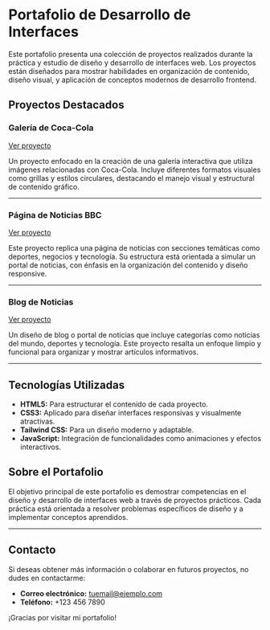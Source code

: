 # Portafolio de Desarrollo de Interfaces

Este portafolio presenta una colección de proyectos realizados durante la práctica y estudio de diseño y desarrollo de interfaces web. Los proyectos están diseñados para mostrar habilidades en organización de contenido, diseño visual, y aplicación de conceptos modernos de desarrollo frontend.

## Proyectos Destacados

### Galería de Coca-Cola
[Ver proyecto](https://marco-polo-coding.github.io/Practica-2-Desarrollo-Interfaces/)

Un proyecto enfocado en la creación de una galería interactiva que utiliza imágenes relacionadas con Coca-Cola. Incluye diferentes formatos visuales como grillas y estilos circulares, destacando el manejo visual y estructural de contenido gráfico.

---

### Página de Noticias BBC
[Ver proyecto](https://marco-polo-coding.github.io/Practica-3-Desarrollo-Interfaces/)

Este proyecto replica una página de noticias con secciones temáticas como deportes, negocios y tecnología. Su estructura está orientada a simular un portal de noticias, con énfasis en la organización del contenido y diseño responsive.

---

### Blog de Noticias
[Ver proyecto](https://marco-polo-coding.github.io/Practica-4-Desarrollo-Interfaces/)

Un diseño de blog o portal de noticias que incluye categorías como noticias del mundo, deportes y tecnología. Este proyecto resalta un enfoque limpio y funcional para organizar y mostrar artículos informativos.

---

## Tecnologías Utilizadas

- **HTML5:** Para estructurar el contenido de cada proyecto.
- **CSS3:** Aplicado para diseñar interfaces responsivas y visualmente atractivas.
- **Tailwind CSS:** Para un diseño moderno y adaptable.
- **JavaScript:** Integración de funcionalidades como animaciones y efectos interactivos.

## Sobre el Portafolio

El objetivo principal de este portafolio es demostrar competencias en el diseño y desarrollo de interfaces web a través de proyectos prácticos. Cada práctica está orientada a resolver problemas específicos de diseño y a implementar conceptos aprendidos.

---

## Contacto

Si deseas obtener más información o colaborar en futuros proyectos, no dudes en contactarme:

- **Correo electrónico:** tuemail@ejemplo.com
- **Teléfono:** +123 456 7890

¡Gracias por visitar mi portafolio!
